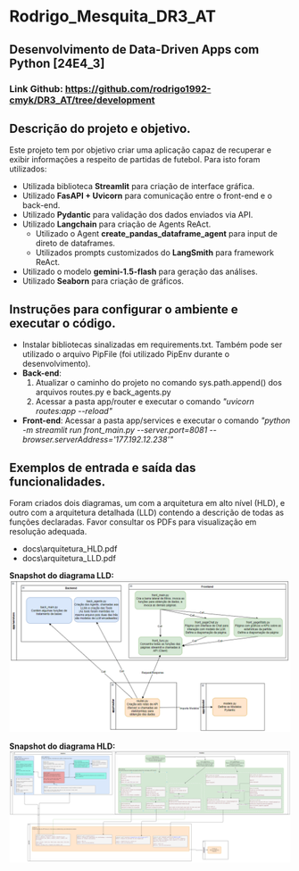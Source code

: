 # Rodrigo_Mesquita_DR3_AT
## Desenvolvimento de Data-Driven Apps com Python [24E4_3]
### Link Github: https://github.com/rodrigo1992-cmyk/DR3_AT/tree/development


## Descrição do projeto e objetivo.
Este projeto tem por objetivo criar uma aplicação capaz de recuperar e exibir informações a respeito de partidas de futebol.
Para isto foram utilizados:
- Utilizada biblioteca **Streamlit** para criação de interface gráfica.
- Utilizado **FasAPI + Uvicorn** para comunicação entre o front-end e o back-end.
- Utilizado **Pydantic** para validação dos dados enviados via API.
- Utilizado **Langchain** para criação de Agents ReAct.
    - Utilizado o Agent **create_pandas_dataframe_agent** para input de direto de dataframes.
    - Utilizados prompts customizados do **LangSmith** para framework ReAct. 
- Utilizado o modelo **gemini-1.5-flash** para geração das análises.
- Utilizado **Seaborn** para criação de gráficos.

## Instruções para configurar o ambiente e executar o código.
- Instalar bibliotecas sinalizadas em requirements.txt. Também pode ser utilizado o arquivo PipFile (foi utilizado PipEnv durante o desenvolvimento).
- **Back-end**:
    1. Atualizar o caminho do projeto no comando sys.path.append() dos arquivos routes.py e back_agents.py
    1. Acessar a pasta app/router e executar o comando *"uvicorn routes:app --reload"*
- **Front-end**: Acessar a pasta app/services e executar o comando *"python -m streamlit run front_main.py --server.port=8081 --browser.serverAddress='177.192.12.238'"*

## Exemplos de entrada e saída das funcionalidades.
Foram criados dois diagramas, um com a arquitetura em alto nível (HLD), e outro com a arquitetura detalhada (LLD) contendo a descrição de todas as funções declaradas. Favor consultar os PDFs para visualização em resolução adequada.
- docs\arquitetura_HLD.pdf
- docs\arquitetura_LLD.pdf


**Snapshot do diagrama LLD:**
![alt text](docs/image.png)

**Snapshot do diagrama HLD:**
![alt text](docs/image-1.png)